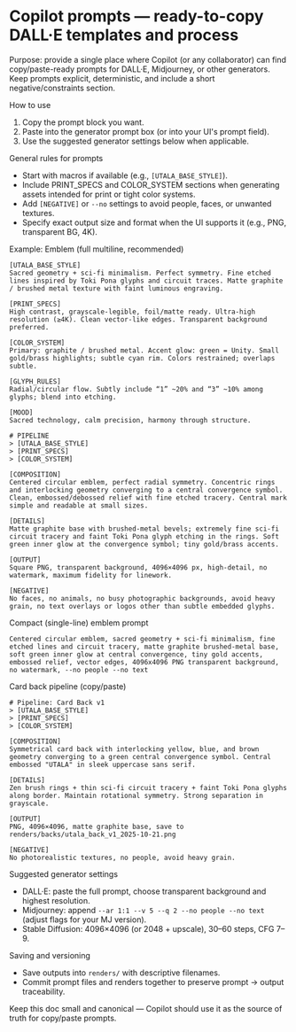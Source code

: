 # Copilot prompts — ready-to-copy DALL·E templates and process

Purpose: provide a single place where Copilot (or any collaborator) can find copy/paste-ready prompts for DALL·E, Midjourney, or other generators. Keep prompts explicit, deterministic, and include a short negative/constraints section.

How to use

1. Copy the prompt block you want.
2. Paste into the generator prompt box (or into your UI's prompt field).
3. Use the suggested generator settings below when applicable.

General rules for prompts

- Start with macros if available (e.g., `[UTALA_BASE_STYLE]`).
- Include PRINT_SPECS and COLOR_SYSTEM sections when generating assets intended for print or tight color systems.
- Add `[NEGATIVE]` or `--no` settings to avoid people, faces, or unwanted textures.
- Specify exact output size and format when the UI supports it (e.g., PNG, transparent BG, 4K).

Example: Emblem (full multiline, recommended)

```
[UTALA_BASE_STYLE]
Sacred geometry + sci-fi minimalism. Perfect symmetry. Fine etched lines inspired by Toki Pona glyphs and circuit traces. Matte graphite / brushed metal texture with faint luminous engraving.

[PRINT_SPECS]
High contrast, grayscale-legible, foil/matte ready. Ultra-high resolution (≥4K). Clean vector-like edges. Transparent background preferred.

[COLOR_SYSTEM]
Primary: graphite / brushed metal. Accent glow: green = Unity. Small gold/brass highlights; subtle cyan rim. Colors restrained; overlaps subtle.

[GLYPH_RULES]
Radial/circular flow. Subtly include “1” ~20% and “3” ~10% among glyphs; blend into etching.

[MOOD]
Sacred technology, calm precision, harmony through structure.

# PIPELINE
> [UTALA_BASE_STYLE]
> [PRINT_SPECS]
> [COLOR_SYSTEM]

[COMPOSITION]
Centered circular emblem, perfect radial symmetry. Concentric rings and interlocking geometry converging to a central convergence symbol. Clean, embossed/debossed relief with fine etched tracery. Central mark simple and readable at small sizes.

[DETAILS]
Matte graphite base with brushed-metal bevels; extremely fine sci‑fi circuit tracery and faint Toki Pona glyph etching in the rings. Soft green inner glow at the convergence symbol; tiny gold/brass accents.

[OUTPUT]
Square PNG, transparent background, 4096×4096 px, high-detail, no watermark, maximum fidelity for linework.

[NEGATIVE]
No faces, no animals, no busy photographic backgrounds, avoid heavy grain, no text overlays or logos other than subtle embedded glyphs.
```

Compact (single-line) emblem prompt

```
Centered circular emblem, sacred geometry + sci-fi minimalism, fine etched lines and circuit tracery, matte graphite brushed-metal base, soft green inner glow at central convergence, tiny gold accents, embossed relief, vector edges, 4096x4096 PNG transparent background, no watermark, --no people --no text
```

Card back pipeline (copy/paste)

```
# Pipeline: Card Back v1
> [UTALA_BASE_STYLE]
> [PRINT_SPECS]
> [COLOR_SYSTEM]

[COMPOSITION]
Symmetrical card back with interlocking yellow, blue, and brown geometry converging to a green central convergence symbol. Central embossed "UTALA" in sleek uppercase sans serif.

[DETAILS]
Zen brush rings + thin sci-fi circuit tracery + faint Toki Pona glyphs along border. Maintain rotational symmetry. Strong separation in grayscale.

[OUTPUT]
PNG, 4096×4096, matte graphite base, save to renders/backs/utala_back_v1_2025-10-21.png

[NEGATIVE]
No photorealistic textures, no people, avoid heavy grain.
```

Suggested generator settings

- DALL·E: paste the full prompt, choose transparent background and highest resolution.
- Midjourney: append `--ar 1:1 --v 5 --q 2 --no people --no text` (adjust flags for your MJ version).
- Stable Diffusion: 4096×4096 (or 2048 + upscale), 30–60 steps, CFG 7–9.

Saving and versioning

- Save outputs into `renders/` with descriptive filenames.
- Commit prompt files and renders together to preserve prompt → output traceability.

Keep this doc small and canonical — Copilot should use it as the source of truth for copy/paste prompts.
